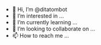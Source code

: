 - 👋 Hi, I’m @ditatombot
- 👀 I’m interested in ...
- 🌱 I’m currently learning ...
- 💞️ I’m looking to collaborate on ...
- 📫 How to reach me ...

<!---
ditatombot/ditatombot is a ✨ special ✨ repository because its `README.md` (this file) appears on your GitHub profile.
You can click the Preview link to take a look at your changes.
--->
